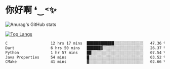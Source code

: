 # 你好啊 ❛‿˂✨

![Anurag's GitHub stats](https://github-readme-stats.vercel.app/api?username=ZombieFly&count_private=true&show_icons=true)

[![Top Langs](https://github-readme-stats.vercel.app/api/top-langs/?username=ZombieFly&layout=compact&count_private=true&hide=Ruby,makefile)](https://github.com/anuraghazra/github-readme-stats)

<!--START_SECTION:waka-->

```txt
C                   12 hrs 17 mins  ████████████░░░░░░░░░░░░░   47.36 %
Dart                6 hrs 50 mins   ██████▓░░░░░░░░░░░░░░░░░░   26.37 %
Python              1 hr 57 mins    ██░░░░░░░░░░░░░░░░░░░░░░░   07.54 %
Java Properties     54 mins         █░░░░░░░░░░░░░░░░░░░░░░░░   03.52 %
CMake               41 mins         ▓░░░░░░░░░░░░░░░░░░░░░░░░   02.66 %
```

<!--END_SECTION:waka-->
